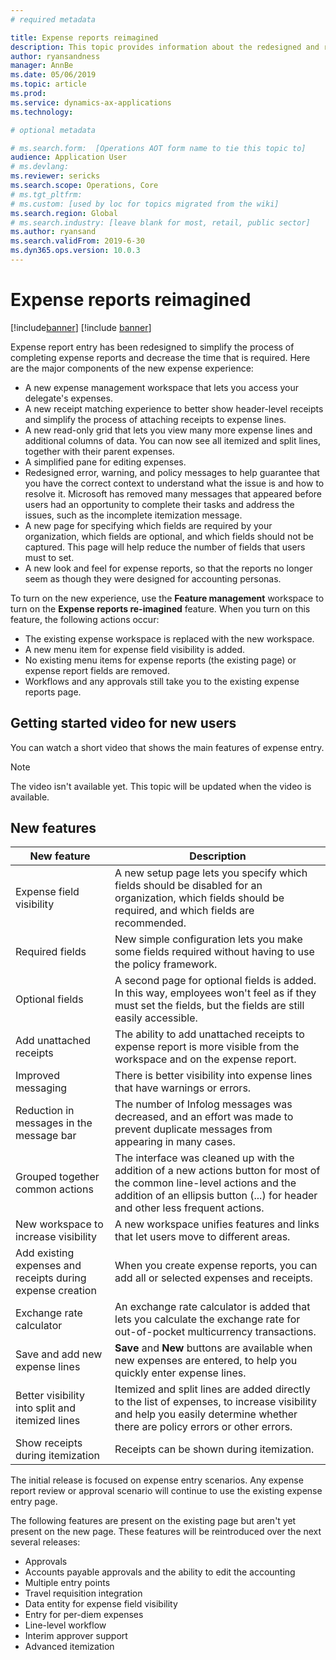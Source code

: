 ```yaml
---
# required metadata

title: Expense reports reimagined
description: This topic provides information about the redesigned and reimagined experience for expense report entry in Microsoft Dynamics 365 for Finance and Operations. The new experience simplifies the process of completing expense reports and decreases the time that is required.
author: ryansandness
manager: AnnBe
ms.date: 05/06/2019
ms.topic: article
ms.prod: 
ms.service: dynamics-ax-applications
ms.technology: 

# optional metadata

# ms.search.form:  [Operations AOT form name to tie this topic to]
audience: Application User
# ms.devlang: 
ms.reviewer: sericks
ms.search.scope: Operations, Core 
# ms.tgt_pltfrm: 
# ms.custom: [used by loc for topics migrated from the wiki]
ms.search.region: Global 
# ms.search.industry: [leave blank for most, retail, public sector]
ms.author: ryansand
ms.search.validFrom: 2019-6-30 
ms.dyn365.ops.version: 10.0.3 
---
```


# Expense reports reimagined

[!include[banner](../includes/banner.md)]
[!include [banner](../includes/preview-banner.md)]

Expense report entry has been redesigned to simplify the process of completing expense reports and decrease the time that is required. Here are the major components of the new expense experience:

- A new expense management workspace that lets you access your delegate's expenses.
- A new receipt matching experience to better show header-level receipts and simplify the process of attaching receipts to expense lines.
- A new read-only grid that lets you view many more expense lines and additional columns of data. You can now see all itemized and split lines, together with their parent expenses.
- A simplified pane for editing expenses.
- Redesigned error, warning, and policy messages to help guarantee that you have the correct context to understand what the issue is and how to resolve it. Microsoft has removed many messages that appeared before users had an opportunity to complete their tasks and address the issues, such as the incomplete itemization message.
- A new page for specifying which fields are required by your organization, which fields are optional, and which fields should not be captured. This page will help reduce the number of fields that users must to set.
- A new look and feel for expense reports, so that the reports no longer seem as though they were designed for accounting personas.

To turn on the new experience, use the **Feature management** workspace to turn on the **Expense reports re-imagined** feature. When you turn on this feature, the following actions occur:

- The existing expense workspace is replaced with the new workspace.
- A new menu item for expense field visibility is added.
- No existing menu items for expense reports (the existing page) or expense report fields are removed.
- Workflows and any approvals still take you to the existing expense reports page.

## Getting started video for new users

You can watch a short video that shows the main features of expense entry.

> [!NOTE]
> The video isn't available yet. This topic will be updated when the video is available.

## New features

| New feature | Description |
|---|----|
| Expense field visibility | A new setup page lets you specify which fields should be disabled for an organization, which fields should be required, and which fields are recommended. |
| Required fields | New simple configuration lets you make some fields required without having to use the policy framework. |
| Optional fields | A second page for optional fields is added. In this way, employees won't feel as if they must set the fields, but the fields are still easily accessible. |
| Add unattached receipts | The ability to add unattached receipts to expense report is more visible from the workspace and on the expense report. |
| Improved messaging | There is better visibility into expense lines that have warnings or errors. |
| Reduction in messages in the message bar| The number of Infolog messages was decreased, and an effort was made to prevent duplicate messages from appearing in many cases. |
| Grouped together common actions | The interface was cleaned up with the addition of a new actions button for most of the common line-level actions and the addition of an ellipsis button (...) for header and other less frequent actions. |
| New workspace to increase visibility | A new workspace unifies features and links that let users move to different areas. |
| Add existing expenses and receipts during expense creation | When you create expense reports, you can add all or selected expenses and receipts. |
| Exchange rate calculator | An exchange rate calculator is added that lets you calculate the exchange rate for out-of-pocket multicurrency transactions. |
| Save and add new expense lines | **Save** and **New** buttons are available when new expenses are entered, to help you quickly enter expense lines. |
| Better visibility into split and itemized lines | Itemized and split lines are added directly to the list of expenses, to increase visibility and help you easily determine whether there are policy errors or other errors. |
| Show receipts during itemization | Receipts can be shown during itemization. |

The initial release is focused on expense entry scenarios. Any expense report review or approval scenario will continue to use the existing expense entry page.

The following features are present on the existing page but aren't yet present on the new page. These features will be reintroduced over the next several releases:

- Approvals
- Accounts payable approvals and the ability to edit the accounting
- Multiple entry points
- Travel requisition integration
- Data entity for expense field visibility
- Entry for per-diem expenses
- Line-level workflow
- Interim approver support
- Advanced itemization

